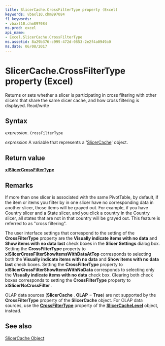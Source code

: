 ```yaml
---
title: SlicerCache.CrossFilterType property (Excel)
keywords: vbaxl10.chm897084
f1_keywords:
- vbaxl10.chm897084
ms.prod: excel
api_name:
- Excel.SlicerCache.CrossFilterType
ms.assetid: 8a29b376-c999-472d-0853-2e2f4a0949a0
ms.date: 06/08/2017
---
```



# SlicerCache.CrossFilterType property (Excel)

Returns or sets whether a slicer is participating in cross filtering with other slicers that share the same slicer cache, and how cross filtering is displayed. Read/write


## Syntax

 _expression_. `CrossFilterType`

 _expression_ A variable that represents a '[SlicerCache](Excel.SlicerCache.md)' object.


## Return value

 **[xlSlicerCrossFilterType](Excel.XlSlicerCrossFilterType.md)**


## Remarks

If more than one slicer is associated with the same PivotTable, by default, if the item or items you filter by in one slicer have no corresponding data in another slicer, those items will be grayed out. For example, if you have Country slicer and a State slicer, and you click a country in the Country slicer, all states that are not in that country will be grayed out. This feature is referred to as "cross filtering". 

The user interface settings that correspond to the setting of the  **CrossFilterType** property are the **Visually indicate items with no data** and **Show items with no data last** check boxes in the **Slicer Settings** dialog box. Setting the **CrossFilterType** property to **xlSlicerCrossFilterShowItemsWithDataAtTop** corresponds to selecting both the **Visually indicate items with no data** and **Show items with no data last** check boxes. Setting the **CrossFilterType** property to **xlSlicerCrossFilterShowItemsWithNoData** corresponds to selecting only the **Visually indicate items with no data** check box. Clearing both check boxes corresponds to setting the **CrossFilterType** property to **xlSlicerNoCrossFilter** .

 OLAP data sources (**SlicerCache** . **OLAP** = **True**) are not supported by the **CrossFilterType** property of the **SlicerCache** object. For OLAP data sources, use the **[CrossFilterType](Excel.SlicerCacheLevel.CrossFilterType.md)** property of the **[SlicerCacheLevel](Excel.SlicerCacheLevel.md)** object, instead.


## See also


[SlicerCache Object](Excel.SlicerCache.md)

